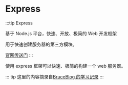 # Express

:::tip
Express

基于 Node.js 平台，快速、开放、极简的 Web 开发框架

用于快速创建服务器的第三方模块。

[官网传送门](https://www.expressjs.com.cn/)
:::

使用 express 框架可以快速、极简的构建一个 web 服务器。

::: tip
这里的内容摘录自[BruceBlog 的学习记录](https://brucecai55520.gitee.io/bruceblogpages/)
:::
